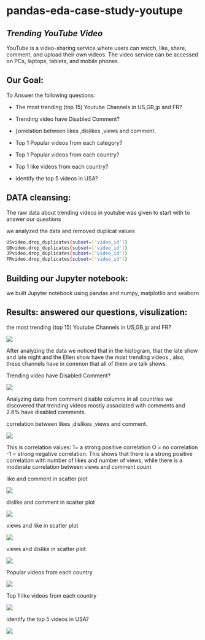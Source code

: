 # pandas-eda-case-study-youtupe

## _Trending YouTube Video_

YouTube is a video-sharing service where users can watch, like, share, comment, and upload their own videos. The video service can be accessed on PCs, laptops, tablets, and mobile phones.

## Our Goal:
To Answer the following questions:

- The most trending (top 15) Youtube Channels in US,GB,jp and FR?

- Trending video have Disabled Comment?

- }orrelation between likes ,dislikes ,views and comment.

- Top 1 Popular videos from each category?

- Top 1 Popular videos from each country?

- Top 1 like videos from each country?

- identify the top 5 videos in USA?

## DATA cleansing:

The raw data about trending videos in youtube was given to start with to answer our questions

we analyzed the data and removed duplicat values

```sh
USvideo.drop_duplicates(subset=['video_id']) 
GBvideo.drop_duplicates(subset=['video_id'])
JPvideo.drop_duplicates(subset=['video_id'])
FRvideo.drop_duplicates(subset=['video_id']) 
```
## Building our Jupyter notebook:
we built Jupyter notebook using pandas and  numpy, matplotlib and seaborn

## Results: answered our questions, visulization:

the most trending (top 15) Youtube Channels in US,GB,jp and FR?

![](images/top15trending.jpg)

After analyzing the data we noticed that in the  histogram, that the late show and late night and the Ellen show have the most trending videos , also, these channels have in common that all of them are talk shows.



Trending video have Disabled Comment?

![](images/trendingDisComment.png)

Analyzing data from comment disable columns in all countries we discovered that trending videos mostly associated with comments and 2.6% have disabled comments.



correlation between likes ,dislikes ,views and comment.

![](images/map.png)

This is correlation values: 1= a strong positive correlation O = no correlation -1 = strong negative correlation. This shows that there is a strong positive correlation with number of likes and number of views, while there is a moderate correlation between views and comment count



like and comment in scatter plot

![](images/like-comment.png)

dislike and comment in scatter plot

![](images/dislike-comment.png)

views and like in scatter plot

![](images/viewsLike.png)

views and dislike in scatter plot

![](images/dislike-views.png)

Popular videos from each country

![](images/topPopular.png)

Top 1 like videos from each country

![](images/topLike.png)

identify the top 5 videos in USA?

![](images/topUSA-views.png)








